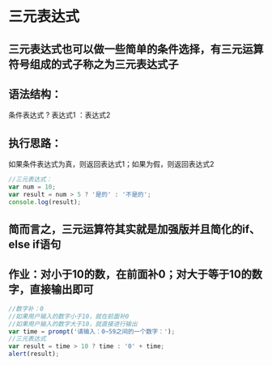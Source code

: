 # 三元表达式

## 三元表达式也可以做一些简单的条件选择，有三元运算符号组成的式子称之为三元表达式子

## 语法结构：

条件表达式 ? 表达式1 ：表达式2

## 执行思路：

如果条件表达式为真，则返回表达式1；如果为假，则返回表达式2

```javaScript
//三元表达式：
var num = 10;
var result = num > 5 ? '是的' : '不是的';
console.log(result);
```

## 简而言之，三元运算符其实就是加强版并且简化的if、else if语句

## 作业：对小于10的数，在前面补0；对大于等于10的数字，直接输出即可

```javaScript
//数字补：0
//如果用户输入的数字小于10，就在前面补0
//如果用户输入的数字大于10，就直接进行输出
var time = prompt('请输入：0~59之间的一个数字：');
//三元表达式
var result = time > 10 ? time : '0' + time;
alert(result);
```



